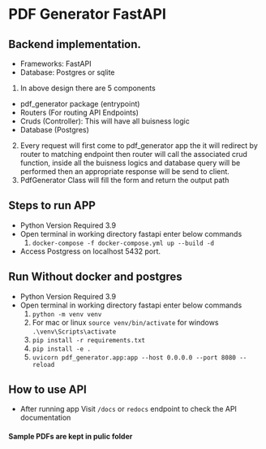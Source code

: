 # PDF Generator FastAPI

## Backend implementation.
- Frameworks: FastAPI
- Database: Postgres or sqlite

1. In above design there are 5 components
  - pdf_generator package (entrypoint)
  - Routers (For routing API Endpoints)
  - Cruds (Controller): This will have all buisness logic
  - Database (Postgres)
2. Every request will first come to pdf_generator app the it will redirect by router to matching endpoint then router will call the associated crud function, inside all the buisness logics and database query will be performed then an appropriate response will be send to client.
3. PdfGenerator Class will fill the form and return the output path


## Steps to run APP
- Python Version Required 3.9
- Open terminal in working directory fastapi enter below commands
    1. `docker-compose -f docker-compose.yml up --build -d`
- Access Postgress on localhost 5432 port.

## Run Without docker and postgres
- Python Version Required 3.9
- Open terminal in working directory fastapi enter below commands
    1. `python -m venv venv`
    2. For mac or linux `source venv/bin/activate` for windows `.\venv\Scripts\activate`
    2. `pip install -r requirements.txt`
    3. `pip install -e .`
    4. `uvicorn pdf_generator.app:app --host 0.0.0.0 --port 8080 --reload`

## How to use API
- After running app Visit `/docs` or `redocs` endpoint to check the API documentation

#### Sample PDFs are kept in pulic folder



